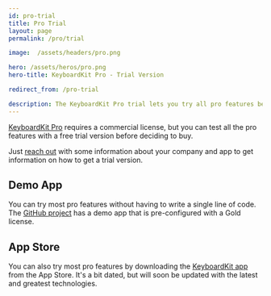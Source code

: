 ```yaml
---
id: pro-trial
title: Pro Trial
layout: page
permalink: /pro/trial

image:  /assets/headers/pro.png

hero: /assets/heros/pro.png
hero-title: KeyboardKit Pro - Trial Version

redirect_from: /pro-trial

description: The KeyboardKit Pro trial lets you try all pro features before purchasing.
---
```


[KeyboardKit Pro](/pro) requires a commercial license, but you can test all the pro features with a free trial version before deciding to buy.

Just [reach out](mailto:{{site.email}}?subject=KeyboardKit%20Pro%20Trial%20Version) with some information about your company and app to get information on how to get a trial version.


## Demo App

You can try most pro features without having to write a single line of code. The [GitHub project]({{site.github_url_pro}}) has a demo app that is pre-configured with a Gold license.


## App Store

You can also try most pro features by downloading the [KeyboardKit app]({{site.appstore_url}}) from the App Store. It's a bit dated, but will soon be updated with the latest and greatest technologies.
